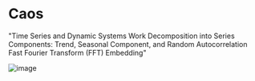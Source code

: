 # Caos
"Time Series and Dynamic Systems Work Decomposition into Series Components: Trend, Seasonal Component, and Random Autocorrelation
Fast Fourier Transform (FFT)
Embedding"

![image](https://github.com/tin7/Caos/assets/87256238/294593b4-8a8d-4eb0-96fd-5639db163644)
